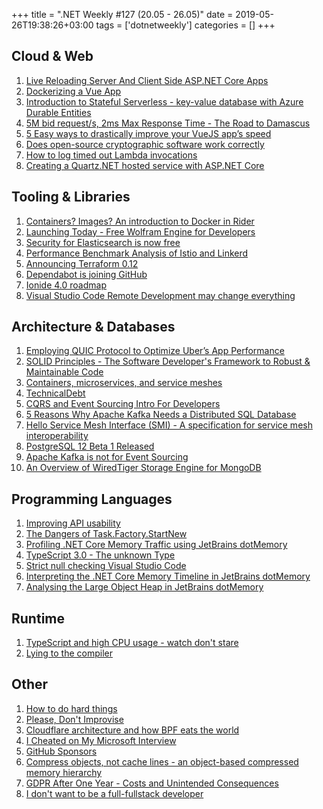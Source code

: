 +++
title = ".NET Weekly #127 (20.05 - 26.05)"
date = 2019-05-26T19:38:26+03:00
tags = ['dotnetweekly']
categories = []
+++

## Cloud & Web

1. [Live Reloading Server And Client Side ASP.NET Core Apps](https://weblog.west-wind.com/posts/2019/May/18/Live-Reloading-Server-Side-ASPNET-Core-Apps)
1. [Dockerizing a Vue App](https://mherman.org/blog/dockerizing-a-vue-app/)
1. [Introduction to Stateful Serverless - key-value database with Azure Durable Entities](http://christophermeiklejohn.com/serverless/2019/05/23/stateful-serverless-database-example.html)
1. [5M bid request/s, 2ms Max Response Time - The Road to Damascus](https://github.com/eloraiby/fs-pacer/blob/master/fs-pacer.md)
1. [5 Easy ways to drastically improve your VueJS app’s speed](https://medium.com/@vaibhav_35703/5-easy-ways-to-drastically-improve-your-vuejs-apps-speed-f9a57943b5)
1. [Does open-source cryptographic software work correctly](https://cr.yp.to/talks/2019.05.16/slides-djb-20190516-correctly-4x3.pdf)
1. [How to log timed out Lambda invocations](https://theburningmonk.com/2019/05/how-to-log-timed-out-lambda-invocations/)
1. [Creating a Quartz.NET hosted service with ASP.NET Core](https://andrewlock.net/creating-a-quartz-net-hosted-service-with-asp-net-core/)

<!--more-->

## Tooling & Libraries

1. [Containers? Images? An introduction to Docker in Rider](https://blog.jetbrains.com/dotnet/2019/05/21/containers-images-introduction-docker-rider/)
1. [Launching Today - Free Wolfram Engine for Developers](https://blog.stephenwolfram.com/2019/05/launching-today-free-wolfram-engine-for-developers/)
1. [Security for Elasticsearch is now free](https://www.elastic.co/blog/security-for-elasticsearch-is-now-free)
1. [Performance Benchmark Analysis of Istio and Linkerd](https://kinvolk.io/blog/2019/05/performance-benchmark-analysis-of-istio-and-linkerd/)
1. [Announcing Terraform 0.12](https://www.hashicorp.com/blog/announcing-terraform-0-12)
1. [Dependabot is joining GitHub](https://dependabot.com/blog/hello-github/)
1. [Ionide 4.0 roadmap](https://github.com/ionide/ionide-vscode-fsharp/issues/1108)
1. [Visual Studio Code Remote Development may change everything](https://www.hanselman.com/blog/VisualStudioCodeRemoteDevelopmentMayChangeEverything.aspx)

## Architecture & Databases

1. [Employing QUIC Protocol to Optimize Uber’s App Performance](https://eng.uber.com/employing-quic-protocol/)
1. [SOLID Principles - The Software Developer's Framework to Robust & Maintainable Code](https://khalilstemmler.com/articles/solid-principles/solid-typescript/)
1. [Containers, microservices, and service meshes](http://jpetazzo.github.io/2019/05/17/containers-microservices-service-meshes/)
1. [TechnicalDebt](https://martinfowler.com/bliki/TechnicalDebt.html)
1. [CQRS and Event Sourcing Intro For Developers](https://altkomsoftware.pl/en/blog/cqrs-event-sourcing/)
1. [5 Reasons Why Apache Kafka Needs a Distributed SQL Database](https://blog.yugabyte.com/5-reasons-why-apache-kafka-needs-a-distributed-sql-database/)
1. [Hello Service Mesh Interface (SMI) - A specification for service mesh interoperability](https://cloudblogs.microsoft.com/opensource/2019/05/21/service-mesh-interface-smi-release/)
1. [PostgreSQL 12 Beta 1 Released](https://www.postgresql.org/about/news/1943/)
1. [Apache Kafka is not for Event Sourcing](https://medium.com/serialized-io/apache-kafka-is-not-for-event-sourcing-81735c3cf5c)
1. [An Overview of WiredTiger Storage Engine for MongoDB](https://severalnines.com/blog/overview-wiredtiger-storage-engine-mongodb)

## Programming Languages

1. [Improving API usability](https://www.researchgate.net/publication/303507901_Improving_API_usability)
1. [The Dangers of Task.Factory.StartNew](https://sergeyteplyakov.github.io/Blog/async/2019/05/21/The-Dangers-of-Task.Factory.StartNew.html)
1. [Profiling .NET Core Memory Traffic using JetBrains dotMemory](https://www.stevejgordon.co.uk/profiling-dotnetcore-memory-traffic-using-jetbrains-dotmemory)
1. [TypeScript 3.0 - The unknown Type](https://mariusschulz.com/blog/typescript-3-0-the-unknown-type)
1. [Strict null checking Visual Studio Code](https://code.visualstudio.com/blogs/2019/05/23/strict-null)
1. [Interpreting the .NET Core Memory Timeline in JetBrains dotMemory](https://www.stevejgordon.co.uk/interpreting-the-dotnet-core-memory-timeline-in-jetbrains-dotmemory)
1. [Analysing the Large Object Heap in JetBrains dotMemory](https://www.stevejgordon.co.uk/analysing-the-large-object-heap-in-jetbrains-dotmemory)

## Runtime

1. [TypeScript and high CPU usage - watch don't stare](https://blog.johnnyreilly.com/2019/05/typescript-and-high-cpu-usage-watch.html)
1. [Lying to the compiler](https://codeblog.jonskeet.uk/2019/05/25/lying-to-the-compiler/)

## Other

1. [How to do hard things](https://www.drmaciver.com/2019/05/how-to-do-hard-things/)
1. [Please, Don't Improvise](https://www.yegor256.com/2019/05/21/dont-improvise.html)
1. [Cloudflare architecture and how BPF eats the world](https://blog.cloudflare.com/cloudflare-architecture-and-how-bpf-eats-the-world/)
1. [I Cheated on My Microsoft Interview](https://www.facetdev.com/blog/posts/i-cheated-on-my-microsoft-interview/)
1. [GitHub Sponsors](https://github.com/sponsors)
1. [Compress objects, not cache lines - an object-based compressed memory hierarchy](https://blog.acolyer.org/2019/05/24/zippads/)
1. [GDPR After One Year - Costs and Unintended Consequences](https://truthonthemarket.com/2019/05/24/gdpr-after-one-year-costs-and-unintended-consequences/)
1. [I don't want to be a full-fullstack developer](https://artur-martsinkovskyi.github.io//2019/i-dont-want-to-be-fullstack/)
